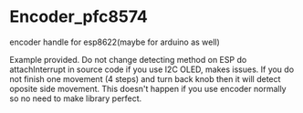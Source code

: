 # Encoder_pfc8574
encoder handle for esp8622(maybe for arduino as well)


Example provided. Do not change detecting method on ESP do attachInterrupt in source code if you use I2C OLED, makes issues.
If you do not finish one movement (4 steps) and turn back knob then it will detect oposite side movement. This doesn't happen if you use encoder normally so no need to make library perfect.
